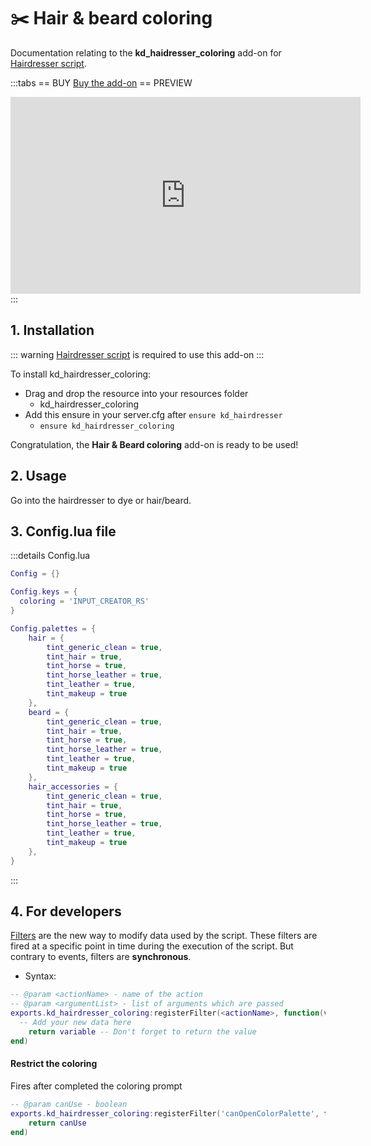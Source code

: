 # :scissors: Hair & beard coloring
Documentation relating to the **kd_haidresser_coloring** add-on for [Hairdresser script](hairdresser).

:::tabs
== BUY
[Buy the add-on](https://shop.jumpon-studios.com/redm/hair-coloring)
== PREVIEW
<iframe width="560" height="315" src="https://www.youtube.com/embed/L59H6mLFu_Y?si=WpVh0x8uw5KuyYEX" title="YouTube video player" frameborder="0" allow="accelerometer; autoplay; clipboard-write; encrypted-media; gyroscope; picture-in-picture; web-share" allowfullscreen></iframe>
:::

## 1. Installation
::: warning
[Hairdresser script](hairdresser) is required to use this add-on
:::

To install kd_hairdresser_coloring:
- Drag and drop the resource into your resources folder
  - kd_hairdresser_coloring 
- Add this ensure in your server.cfg after `ensure kd_hairdresser`
  - `ensure kd_hairdresser_coloring`

Congratulation, the **Hair & Beard coloring** add-on is ready to be used!

## 2. Usage

Go into the hairdresser to dye or hair/beard.

## 3. Config.lua file
:::details Config.lua
```lua
Config = {}

Config.keys = {
  coloring = 'INPUT_CREATOR_RS'
}

Config.palettes = {
	hair = {
		tint_generic_clean = true,
		tint_hair = true,
		tint_horse = true,
		tint_horse_leather = true,
		tint_leather = true,
		tint_makeup = true
	},
	beard = {
		tint_generic_clean = true,
		tint_hair = true,
		tint_horse = true,
		tint_horse_leather = true,
		tint_leather = true,
		tint_makeup = true
	},
	hair_accessories = {
		tint_generic_clean = true,
		tint_hair = true,
		tint_horse = true,
		tint_horse_leather = true,
		tint_leather = true,
		tint_makeup = true
	},
}
```
:::

## 4. For developers

[Filters](/DeveloperResources/filters) are the new way to modify data used by the script. These filters are fired at a specific point in time during the execution of the script. But contrary to events, filters are **synchronous**. 

- Syntax: 
```lua
-- @param <actionName> - name of the action
-- @param <argumentList> - list of arguments which are passed
exports.kd_hairdresser_coloring:registerFilter(<actionName>, function(variable)
  -- Add your new data here
	return variable -- Don't forget to return the value
end)
```
#### <Badge type="client" text="Client" /> Restrict the coloring
Fires after completed the coloring prompt
```lua
-- @param canUse - boolean
exports.kd_hairdresser_coloring:registerFilter('canOpenColorPalette', function(canUse)
	return canUse
end)
```
